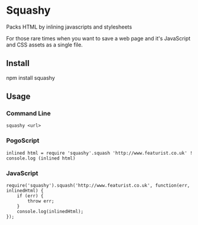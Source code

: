 # Squashy

Packs HTML by inlining javascripts and stylesheets

For those rare times when you want to save a web page and it's JavaScript and CSS assets as a single file.

## Install

npm install squashy

## Usage

### Command Line

    squashy <url>

### PogoScript
    
    inlined html = require 'squashy'.squash 'http://www.featurist.co.uk' !
    console.log (inlined html)

### JavaScript
    
    require('squashy').squash('http://www.featurist.co.uk', function(err, inlinedHtml) {
        if (err) {
            throw err;
        }
        console.log(inlinedHtml);
    });
    